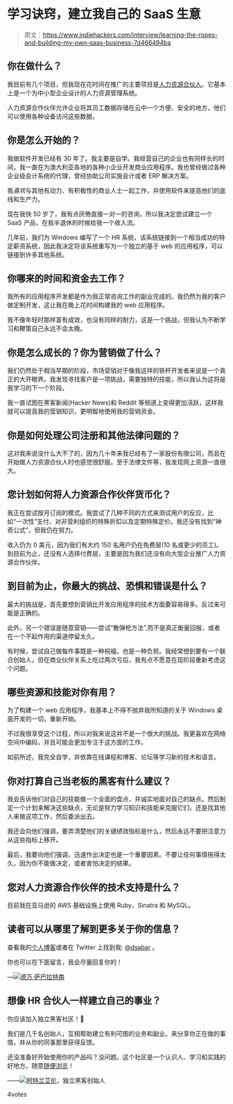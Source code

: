 # 学习诀窍，建立我自己的 SaaS 生意

> 原文：<https://www.indiehackers.com/interview/learning-the-ropes-and-building-my-own-saas-business-7d466494ba>

## 你在做什么？

我目前有几个项目，但我现在花时间在推广的主要项目是[人力资源合伙人](http://www.hrpartner.io/)。它基本上是一个为中小型企业设计的人力资源管理系统。

人力资源合作伙伴允许企业将其员工数据存储在云中一个方便、安全的地方，他们可以使用各种设备访问这些数据。

## 你是怎么开始的？

我做软件开发已经有 30 年了。我主要是自学。我经营自己的企业也有同样长的时间，我一直在为澳大利亚各地的各种小企业开发商业应用程序。我也曾经做过各种企业级会计系统的代理，曾经协助公司实施会计或者 ERP 解决方案。

我*喜欢*与其他有动力、有积极性的商业人士一起工作，并使用软件来提高他们的底线和生产力。

现在我快 50 岁了，我有点厌倦直接一对一的咨询，所以我决定尝试建立一个 SaaS 产品，在我半退休的时候给我一个收入流。

几年前，我们为 Windows 编写了一个 HR 系统，该系统链接到一个相当成功的特定薪资系统，因此我决定将该系统重写为一个独立的基于 web 的应用程序，可以链接到许多其他系统。

## 你哪来的时间和资金去工作？

我所有的应用程序开发都是作为我正常咨询工作的副业完成的。我仍然为我的客户做定制开发，这让我在晚上花时间构建我的 web 应用程序。

我不像年轻时那样富有成效，也没有同样的耐力，这是一个挑战，但我认为不断学习和鞭策自己永远不会太晚。

## 你是怎么成长的？你为营销做了什么？

我们仍然处于相当早期的阶段，市场营销对于像我这样的铁杆开发者来说是一个真正的大开眼界。我发现寻找客户是一项挑战，需要独特的技能，所以我认为这将是我学习的下一个阶段。

我一直试图在黑客新闻(Hacker News)和 Reddit 等频道上变得更加活跃，这样我就可以提高我的营销知识，更明智地使用我的营销资金。

## 你是如何处理公司注册和其他法律问题的？

这对我来说没什么大不了的，因为几十年来我已经有了一家股份有限公司，而且在开始做人力资源合伙人时也感觉很舒服。至于法律文件等，我发现网上资源一直很大。

## 您计划如何将人力资源合作伙伴货币化？

我正在尝试按月订阅的模式。我尝试了几种不同的方式来测试用户的反应，比如“一次性”支付、对非营利组织的特殊折扣以及定期特殊定价。我还没有找到“神奇公式”，但我仍在努力。

收入仍为 0 美元，因为我们有大约 150 名用户仍在免费层(10 名或更少的员工)。到目前为止，还没有人选择付费层，主要是因为我们还没有向大型企业推广人力资源合作伙伴。

## 到目前为止，你最大的挑战、恐惧和错误是什么？

最大的挑战是，首先要想到营销比开发应用程序的技术方面要容易得多。反过来可能是正确的。

此外，另一个错误是随意营销——尝试“散弹枪方法”,而不是真正衡量回报，或者在一个不起作用的渠道停留太久。

有时候，尝试自己做每件事既是一种祝福，也是一种负担。我经常想到要有一个联合创始人，但在商业伙伴关系上吃过两次亏后，我有点不愿意在现阶段重新考虑这个问题。

## 哪些资源和技能对你有用？

为了构建一个 web 应用程序，我基本上不得不抛弃我所知道的关于 Windows 桌面开发的一切，重新开始。

不过我很享受这个过程，所以对我来说这并不是一个很大的挑战。我更喜欢在网络空间中编码，并且可能会更加专注于这方面的工作。

如前所述，我完全自学，并依靠在线课程和博客、论坛等学习新的技术和语言。

## 你对打算自己当老板的黑客有什么建议？

我会告诉他们对自己的技能做一个全面的盘点，并诚实地面对自己的缺点。然后制定一个计划来解决这些缺点，无论是努力学习知识和技能来克服它们，还是找其他人来做这项工作，然后委派出去。

我还会向他们强调，要弄清楚他们的关键绩效指标是什么，然后永远不要把注意力从这些指标上移开。

最后，我要向他们强调，迅速作出决定也是一个重要因素。不要让任何事情拖得太久，因为你不能做决定，或者害怕决定的结果。

## 您对人力资源合作伙伴的技术支持是什么？

目前我在亚马逊的 AWS 基础设施上使用 Ruby、Sinatra 和 MySQL。

## 读者可以从哪里了解到更多关于你的信息？

查看我的[个人博客](http://devan.blaze.com.au)或者在 Twitter 上找到我: [@dsabar](https://twitter.com/dsabar) 。

你也可以在下面留言，我会尽量回复你的！

—[<picture id="ember5286268" class="user-avatar ember-view user-link__avatar">![](img/82bd3bb4769a3aa1cd13889ee7c0fa91.png)</picture>德万·萨巴拉特南](/DevanSabaratnam?id=hr-partner-owner)

## 想像 HR 合伙人一样建立自己的事业？

你应该加入独立黑客社区！🤗

我们是几千名创始人，互相帮助建立有利可图的业务和副业。来分享你正在做的事情，并从你的同事那里获得反馈。

还没准备好开始使用你的产品吗？没问题。这个社区是一个认识人、学习和实践的好地方。随意[随便浏览](/)！

——[<picture id="ember5286273" class="user-avatar ember-view user-link__avatar">![](img/82bd3bb4769a3aa1cd13889ee7c0fa91.png)</picture>柯特兰艾伦](/csallen?id=ibTLPyjwVebnZjMGKvz6ztarnuV2)，独立黑客创始人

4votes